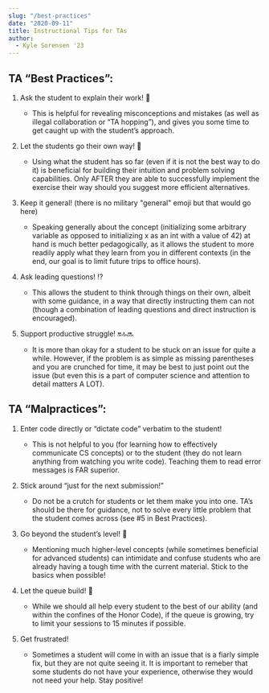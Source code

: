 ```yaml
---
slug: "/best-practices"
date: "2020-09-11"
title: Instructional Tips for TAs
author:
  - Kyle Sorensen '23
---
```


## TA “Best Practices”:

1. Ask the student to explain their work! :thinking:

   - This is helpful for revealing misconceptions and mistakes (as well as illegal collaboration or “TA hopping”), and gives you some time to get caught up with the student’s approach.

1. Let the students go their own way! :walking:

   - Using what the student has so far (even if it is not the best way to do it) is beneficial for building their intuition and problem solving capabilities. Only AFTER they are able to successfully implement the exercise their way should you suggest more efficient alternatives.

1. Keep it general! (there is no military "general" emoji but that would go here)

   - Speaking generally about the concept (initializing some arbitrary variable as opposed to initializing x as an int with a value of 42) at hand is much better pedagogically, as it allows the student to more readily apply what they learn from you in different contexts (in the end, our goal is to limit future trips to office hours).

1. Ask leading questions! :interrobang:
   - This allows the student to think through things on their own, albeit with some guidance, in a way that directly instructing them can not (though a combination of leading questions and direct instruction is encouraged).
1. Support productive struggle! :on::top::soon:
   - It is more than okay for a student to be stuck on an issue for quite a while. However, if the problem is as simple as missing parentheses and you are crunched for time, it may be best to just point out the issue (but even this is a part of computer science and attention to detail matters A LOT).

## TA “Malpractices”:

1. Enter code directly or “dictate code” verbatim to the student!

   - This is not helpful to you (for learning how to effectively communicate CS concepts) or to the student (they do not learn anything from watching you write code). Teaching them to read error messages is FAR superior.

1. Stick around “just for the next submission!”

   - Do not be a crutch for students or let them make you into one. TA’s should be there for guidance, not to solve every little problem that the student comes across (see #5 in Best Practices).

1. Go beyond the student’s level! :muscle:

   - Mentioning much higher-level concepts (while sometimes beneficial for advanced students) can intimidate and confuse students who are already having a tough time with the current material. Stick to the basics when possible!

1. Let the queue build! :construction:

   - While we should all help every student to the best of our ability (and within the confines of the Honor Code), if the queue is growing, try to limit your sessions to 15 minutes if possible.

1. Get frustrated!
   - Sometimes a student will come in with an issue that is a fiarly simple fix, but they are not quite seeing it. It is important to remeber that some students do not have your experience, otherwise they would not need your help. Stay positive!
